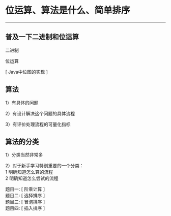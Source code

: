 # 位运算、算法是什么、简单排序

---

## 普及一下二进制和位运算

二进制

位运算  

[ Java中位图的实现 ]  


## 算法
1）有具体的问题

2）有设计解决这个问题的具体流程

3）有评价处理流程的可量化指标


## 算法的分类
1）分类当然非常多

2）对于新手学习特别重要的一个分类：   
      1   明确知道怎么算的流程   
      2   明确知道怎么尝试的流程   


题目一: [ 阶乘计算 ]  
题目二: [ 选择排序 ]  
题目三: [ 冒泡排序 ]  
题目四: [ 插入排序 ]  





